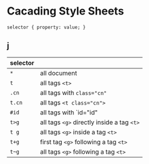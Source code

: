 # Cacading Style Sheets

`selector { property: value; }`

## j

| selector | |
| - | - |
| `*` | all document |
| `t` | all tags `<t>` |
| `.cn` | all tags with `class="cn"` |
| `t.cn` | all tags `<t class="cn">` |
| `#id` | all tags with `id="id" |
| `t>g` | all tags `<g>` directly inside a tag `<t>` |
| `t g` | all tags `<g>` inside a tag `<t>` |
| `t+g` | first tag `<g>` following a tag `<t>` |
| `t~g` | all tags `<g>` following a tag `<t>` |
